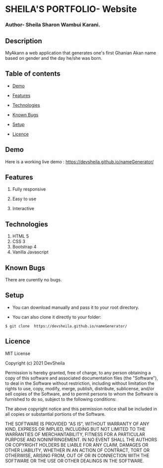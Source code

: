# SHEILA'S PORTFOLIO-    Website
### Author- Sheila Sharon Wambui Karani.

## Description
MyAkann a web application that generates one's first Ghanian Akan name based on gender and the day he/she was born.


## Table of contents
* [Demo](#demo)
 
* [Features](#features)

* [Technologies](#technologies)

* [Known Bugs](#knownbugs)

* [Setup](#setup)

* [Licence](#Licence)

## Demo
Here is a working live demo :    https://devsheila.github.io/nameGenerator/
## Features


1. Fully responsive

1. Easy to use

1. Interactive

## Technologies

1. HTML 5
1. CSS 3
1. Bootstrap 4
1. Vanilla Javascript

## Known Bugs
There are curently no bugs.
## Setup

* You can download  manually and pass it to your root directory.

* You can also clone it directly to your folder:

```
$ git clone  https://devsheila.github.io/nameGenerator/

```




## Licence
MIT License

Copyright (c) 2021 DevSheila

Permission is hereby granted, free of charge, to any person obtaining a copy
of this software and associated documentation files (the "Software"), to deal
in the Software without restriction, including without limitation the rights
to use, copy, modify, merge, publish, distribute, sublicense, and/or sell
copies of the Software, and to permit persons to whom the Software is
furnished to do so, subject to the following conditions:

The above copyright notice and this permission notice shall be included in all
copies or substantial portions of the Software.

THE SOFTWARE IS PROVIDED "AS IS", WITHOUT WARRANTY OF ANY KIND, EXPRESS OR
IMPLIED, INCLUDING BUT NOT LIMITED TO THE WARRANTIES OF MERCHANTABILITY,
FITNESS FOR A PARTICULAR PURPOSE AND NONINFRINGEMENT. IN NO EVENT SHALL THE
AUTHORS OR COPYRIGHT HOLDERS BE LIABLE FOR ANY CLAIM, DAMAGES OR OTHER
LIABILITY, WHETHER IN AN ACTION OF CONTRACT, TORT OR OTHERWISE, ARISING FROM,
OUT OF OR IN CONNECTION WITH THE SOFTWARE OR THE USE OR OTHER DEALINGS IN THE
SOFTWARE.
